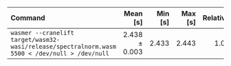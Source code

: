| Command | Mean [s] | Min [s] | Max [s] | Relative |
|:---|---:|---:|---:|---:|
| `wasmer --cranelift target/wasm32-wasi/release/spectralnorm.wasm 5500 < /dev/null > /dev/null` | 2.438 ± 0.003 | 2.433 | 2.443 | 1.00 |
